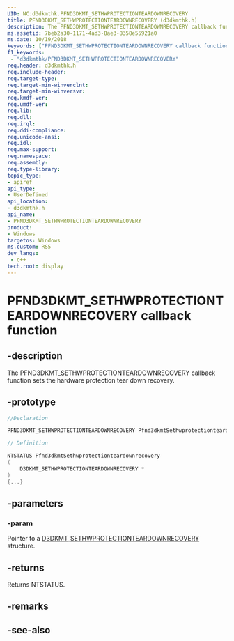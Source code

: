 ```yaml
---
UID: NC:d3dkmthk.PFND3DKMT_SETHWPROTECTIONTEARDOWNRECOVERY
title: PFND3DKMT_SETHWPROTECTIONTEARDOWNRECOVERY (d3dkmthk.h)
description: The PFND3DKMT_SETHWPROTECTIONTEARDOWNRECOVERY callback function sets the hardware protection tear down recovery.
ms.assetid: 7beb2a30-1171-4ad3-8ae3-8358e55921a0
ms.date: 10/19/2018
keywords: ["PFND3DKMT_SETHWPROTECTIONTEARDOWNRECOVERY callback function"]
f1_keywords:
 - "d3dkmthk/PFND3DKMT_SETHWPROTECTIONTEARDOWNRECOVERY"
req.header: d3dkmthk.h
req.include-header:
req.target-type:
req.target-min-winverclnt:
req.target-min-winversvr:
req.kmdf-ver:
req.umdf-ver:
req.lib:
req.dll:
req.irql: 
req.ddi-compliance:
req.unicode-ansi:
req.idl:
req.max-support:
req.namespace:
req.assembly:
req.type-library: 
topic_type: 
- apiref
api_type: 
- UserDefined
api_location: 
- d3dkmthk.h
api_name: 
- PFND3DKMT_SETHWPROTECTIONTEARDOWNRECOVERY
product:
- Windows
targetos: Windows
ms.custom: RS5
dev_langs:
 - c++
tech.root: display
---
```


# PFND3DKMT_SETHWPROTECTIONTEARDOWNRECOVERY callback function

## -description

The PFND3DKMT_SETHWPROTECTIONTEARDOWNRECOVERY callback function sets the hardware protection tear down recovery.

## -prototype

```cpp
//Declaration

PFND3DKMT_SETHWPROTECTIONTEARDOWNRECOVERY Pfnd3dkmtSethwprotectionteardownrecovery; 

// Definition

NTSTATUS Pfnd3dkmtSethwprotectionteardownrecovery 
(
	D3DKMT_SETHWPROTECTIONTEARDOWNRECOVERY *
)
{...}

```

## -parameters

### -param  

Pointer to a [D3DKMT_SETHWPROTECTIONTEARDOWNRECOVERY](ns-d3dkmthk-_d3dkmt_sethwprotectionteardownrecovery.md) structure.

## -returns

Returns NTSTATUS.


## -remarks




## -see-also
